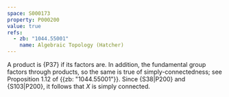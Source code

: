 ```yaml
---
space: S000173
property: P000200
value: true
refs:
  - zb: "1044.55001"
    name: Algebraic Topology (Hatcher)
---
```


A product is {P37} if its factors are.
In addition, the fundamental group factors through products, so the same is true of simply-connectedness; see Proposition 1.12 of {{zb: "1044.55001"}}.
Since {S38|P200} and {S103|P200}, it follows that $X$ is simply connected.
